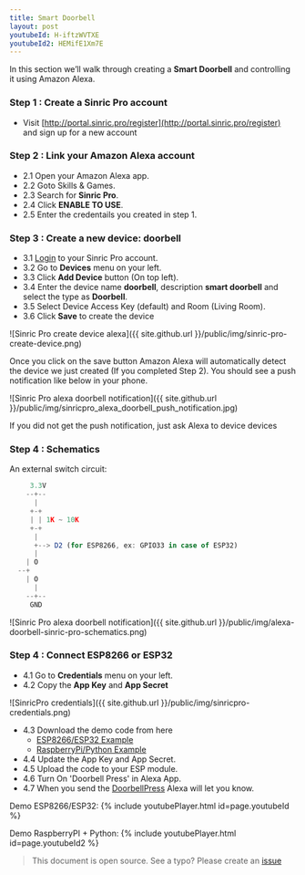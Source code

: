 ```yaml
---
title: Smart Doorbell
layout: post
youtubeId: H-iftzWVTXE
youtubeId2: HEMifE1Xm7E
---
```



In this section we’ll walk through creating a **Smart Doorbell** and controlling it using Amazon Alexa.


### Step 1 : Create a Sinric Pro account

* Visit [http://portal.sinric.pro/register](http://portal.sinric.pro/register) and sign up for a new account


### Step 2 : Link your Amazon Alexa account

* 2.1 Open your Amazon Alexa app.
* 2.2 Goto Skills & Games.
* 2.3 Search for **Sinric Pro**.
* 2.4 Click **ENABLE TO USE**.
* 2.5 Enter the credentails you created in step 1.

### Step 3 : Create a new device: doorbell

* 3.1 [Login](http://portal.sinric.pro) to your Sinric Pro account.
* 3.2 Go to **Devices** menu on your left.
* 3.3 Click **Add Device** button (On top left).
* 3.4 Enter the device name **doorbell**, description **smart doorbell** and select the type as **Doorbell**.
* 3.5 Select Device Access Key (default) and Room (Living Room). 
* 3.6 Click **Save** to create the device

![Sinric Pro create device alexa]({{ site.github.url }}/public/img/sinric-pro-create-device.png)

Once you click on the save button Amazon Alexa will automatically detect the device we just created (If you completed Step 2). You should see a push notification like below in your phone. 

![Sinric Pro alexa doorbell notification]({{ site.github.url }}/public/img/sinricpro_alexa_doorbell_push_notification.jpg)

If you did not get the push notification, just ask Alexa to device devices

### Step 4 : Schematics

An external switch circuit:
```js
     3.3V
    --+--
      |
     +-+
     | | 1K ~ 10K
     +-+
      |
      +--> D2 (for ESP8266, ex: GPIO33 in case of ESP32)
      |
    | O
  --+
    | O
      |
    --+--
     GND
```

![Sinric Pro alexa doorbell notification]({{ site.github.url }}/public/img/alexa-doorbell-sinric-pro-schematics.png)



### Step 4 : Connect ESP8266 or ESP32
* 4.1 Go to **Credentials** menu on your left. 
* 4.2 Copy the **App Key** and **App Secret**



![SinricPro credentials]({{ site.github.url }}/public/img/sinricpro-credentials.png)

* 4.3 Download the demo code from here 
    * [ESP8266/ESP32 Example](https://github.com/sinricpro/SinricPro/tree/master/examples/Doorbell)
    * [RaspberryPi/Python Example](https://github.com/sinricpro/SinricPro/tree/master/examples/Doorbell)
* 4.4 Update the App Key and App Secret.
* 4.5 Upload the code to your ESP module.
* 4.6 Turn On 'Doorbell Press' in Alexa App.
* 4.7 When you send the [DoorbellPress](https://github.com/sinricpro/sample_messages/blob/master/06_Doorbell/03_Event.json) Alexa will let you know.

Demo ESP8266/ESP32:
{% include youtubePlayer.html id=page.youtubeId %}


Demo RaspberryPI + Python:
{% include youtubePlayer.html id=page.youtubeId2 %}

> This document is open source. See a typo? Please create an [issue](https://github.com/sinricpro/help-docs)
